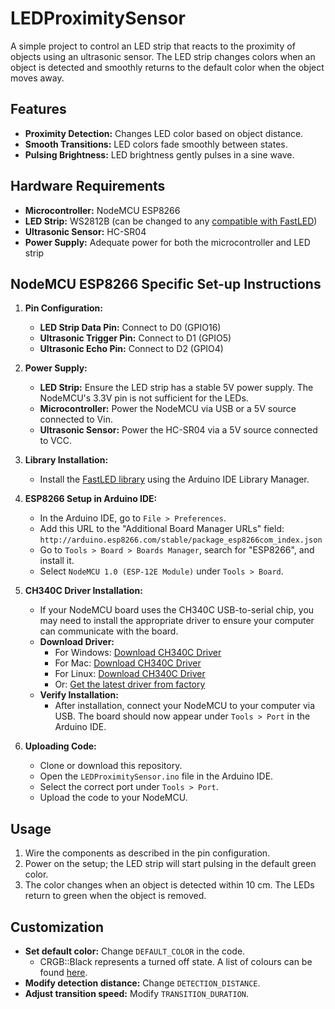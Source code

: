 # LEDProximitySensor

A simple project to control an LED strip that reacts to the proximity of objects using an ultrasonic sensor. The LED strip changes colors when an object is detected and smoothly returns to the default color when the object moves away.

## Features
- **Proximity Detection:** Changes LED color based on object distance.
- **Smooth Transitions:** LED colors fade smoothly between states.
- **Pulsing Brightness:** LED brightness gently pulses in a sine wave.

## Hardware Requirements
- **Microcontroller:** NodeMCU ESP8266
- **LED Strip:** WS2812B (can be changed to any [compatible with FastLED](https://github.com/FastLED/FastLED/wiki/Chipset-reference))
- **Ultrasonic Sensor:** HC-SR04
- **Power Supply:** Adequate power for both the microcontroller and LED strip

## NodeMCU ESP8266 Specific Set-up Instructions

1. **Pin Configuration:**
   - **LED Strip Data Pin:** Connect to D0 (GPIO16)
   - **Ultrasonic Trigger Pin:** Connect to D1 (GPIO5)
   - **Ultrasonic Echo Pin:** Connect to D2 (GPIO4)

2. **Power Supply:**
   - **LED Strip:** Ensure the LED strip has a stable 5V power supply. The NodeMCU's 3.3V pin is not sufficient for the LEDs.
   - **Microcontroller:** Power the NodeMCU via USB or a 5V source connected to Vin.
   - **Ultrasonic Sensor:** Power the HC-SR04 via a 5V source connected to VCC.

3. **Library Installation:**
   - Install the [FastLED library](https://github.com/FastLED/FastLED) using the Arduino IDE Library Manager.

4. **ESP8266 Setup in Arduino IDE:**
   - In the Arduino IDE, go to `File > Preferences`.
   - Add this URL to the "Additional Board Manager URLs" field: `http://arduino.esp8266.com/stable/package_esp8266com_index.json`
   - Go to `Tools > Board > Boards Manager`, search for "ESP8266", and install it.
   - Select `NodeMCU 1.0 (ESP-12E Module)` under `Tools > Board`.

5. **CH340C Driver Installation:**
   - If your NodeMCU board uses the CH340C USB-to-serial chip, you may need to install the appropriate driver to ensure your computer can communicate with the board.
   - **Download Driver:**
     - For Windows: [Download CH340C Driver](https://drive.google.com/file/d/1kk0b2HTYLKBXxS4TNNlC_neef6iE94sV/view)
     - For Mac: [Download CH340C Driver](https://drive.google.com/file/d/1iZ4fO-eAttw0ztlWVN_VTPB9cVSOu3CX/view)
     - For Linux: [Download CH340C Driver](https://drive.google.com/file/d/1iZ4fO-eAttw0ztlWVN_VTPB9cVSOu3CX/view)
     - Or: [Get the latest driver from factory](http://www.wch.cn/downloads/CH341SER_ZIP.html)
   - **Verify Installation:**
     - After installation, connect your NodeMCU to your computer via USB. The board should now appear under `Tools > Port` in the Arduino IDE.

6. **Uploading Code:**
   - Clone or download this repository.
   - Open the `LEDProximitySensor.ino` file in the Arduino IDE.
   - Select the correct port under `Tools > Port`.
   - Upload the code to your NodeMCU.

## Usage
1. Wire the components as described in the pin configuration.
2. Power on the setup; the LED strip will start pulsing in the default green color.
3. The color changes when an object is detected within 10 cm. The LEDs return to green when the object is removed.

## Customization
- **Set default color:** Change `DEFAULT_COLOR` in the code.
  - CRGB::Black represents a turned off state. A list of colours can be found [here](https://fastled.io/docs/struct_c_r_g_b.html).
- **Modify detection distance:** Change `DETECTION_DISTANCE`.
- **Adjust transition speed:** Modify `TRANSITION_DURATION`.
